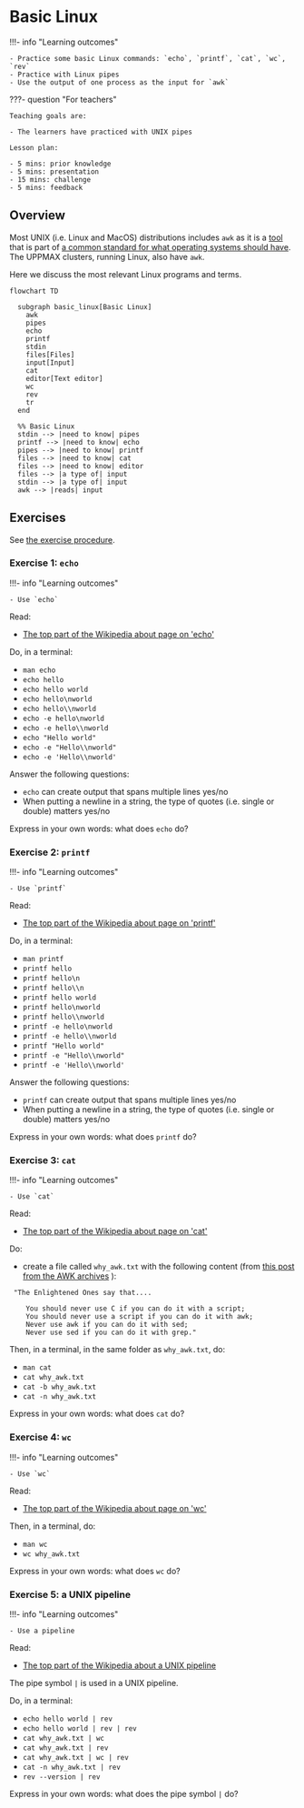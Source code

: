 # Basic Linux

!!!- info "Learning outcomes"

    - Practice some basic Linux commands: `echo`, `printf`, `cat`, `wc`, `rev`
    - Practice with Linux pipes
    - Use the output of one process as the input for `awk`

???- question "For teachers"

    Teaching goals are:

    - The learners have practiced with UNIX pipes

    Lesson plan:

    - 5 mins: prior knowledge
    - 5 mins: presentation
    - 15 mins: challenge
    - 5 mins: feedback

## Overview

Most UNIX (i.e. Linux and MacOS) distributions includes `awk`
as it is a [tool](https://en.wikipedia.org/wiki/List_of_POSIX_commands)
that is part of [a common standard for what operating systems should have](https://en.wikipedia.org/wiki/Single_UNIX_Specification).
The UPPMAX clusters, running Linux, also have `awk`.

Here we discuss the most relevant Linux programs and terms.

```mermaid
flowchart TD

  subgraph basic_linux[Basic Linux]
    awk
    pipes
    echo
    printf
    stdin
    files[Files]
    input[Input]
    cat
    editor[Text editor]
    wc
    rev
    tr
  end

  %% Basic Linux
  stdin --> |need to know| pipes
  printf --> |need to know| echo
  pipes --> |need to know| printf
  files --> |need to know| cat
  files --> |need to know| editor
  files --> |a type of| input
  stdin --> |a type of| input
  awk --> |reads| input
```

## Exercises

See [the exercise procedure](../misc/exercise_procedure.md).

### Exercise 1: `echo`

!!!- info "Learning outcomes"

    - Use `echo`

Read:

- [The top part of the Wikipedia about page on 'echo'](https://en.wikipedia.org/wiki/Echo_(command))

Do, in a terminal:

- `man echo`
- `echo hello`
- `echo hello world`
- `echo hello\nworld`
- `echo hello\\nworld`
- `echo -e hello\nworld`
- `echo -e hello\\nworld`
- `echo "Hello world"`
- `echo -e "Hello\\nworld"`
- `echo -e 'Hello\\nworld'`

Answer the following questions:

- `echo` can create output that spans multiple lines yes/no
- When putting a newline in a string,
  the type of quotes (i.e. single or double) matters yes/no

Express in your own words: what does `echo` do?

### Exercise 2: `printf`

!!!- info "Learning outcomes"

    - Use `printf`

Read:

- [The top part of the Wikipedia about page on 'printf'](https://en.wikipedia.org/wiki/Printf_(Unix))

Do, in a terminal:

- `man printf`
- `printf hello`
- `printf hello\n`
- `printf hello\\n`
- `printf hello world`
- `printf hello\nworld`
- `printf hello\\nworld`
- `printf -e hello\nworld`
- `printf -e hello\\nworld`
- `printf "Hello world"`
- `printf -e "Hello\\nworld"`
- `printf -e 'Hello\\nworld'`

Answer the following questions:

- `printf` can create output that spans multiple lines yes/no
- When putting a newline in a string,
  the type of quotes (i.e. single or double) matters yes/no

Express in your own words: what does `printf` do?

### Exercise 3: `cat`

!!!- info "Learning outcomes"

    - Use `cat`

Read:

- [The top part of the Wikipedia about page on 'cat'](https://en.wikipedia.org/wiki/Cat_(Unix))

Do:

- create a file called `why_awk.txt` with the following content
  (from
  [this post from the AWK archives](https://web.archive.org/web/20160324050308/http://awk.info/?whygawk)
  ):

```title="why_awk.txt"
 "The Enlightened Ones say that....

    You should never use C if you can do it with a script;
    You should never use a script if you can do it with awk;
    Never use awk if you can do it with sed;
    Never use sed if you can do it with grep."

```

Then, in a terminal, in the same folder as `why_awk.txt`, do:

- `man cat`
- `cat why_awk.txt`
- `cat -b why_awk.txt`
- `cat -n why_awk.txt`

Express in your own words: what does `cat` do?

### Exercise 4: `wc`

!!!- info "Learning outcomes"

    - Use `wc`

Read:

- [The top part of the Wikipedia about page on 'wc'](https://en.wikipedia.org/wiki/Wc_(Unix))

Then, in a terminal, do:

- `man wc`
- `wc why_awk.txt`

Express in your own words: what does `wc` do?

### Exercise 5: a UNIX pipeline

!!!- info "Learning outcomes"

    - Use a pipeline

Read:

- [The top part of the Wikipedia about a UNIX pipeline](https://en.wikipedia.org/wiki/Pipeline_(Unix))

The pipe symbol `|` is used in a UNIX pipeline.

Do, in a terminal:

- `echo hello world | rev`
- `echo hello world | rev | rev`
- `cat why_awk.txt | wc`
- `cat why_awk.txt | rev`
- `cat why_awk.txt | wc | rev`
- `cat -n why_awk.txt | rev`
- `rev --version | rev`

Express in your own words: what does the pipe symbol `|` do?
